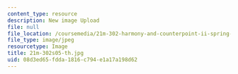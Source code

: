 ```yaml
---
content_type: resource
description: New image Upload
file: null
file_location: /coursemedia/21m-302-harmony-and-counterpoint-ii-spring-2005/08d3ed65fdda1816c794e1a17a198d62_21m-302s05-th.jpg
file_type: image/jpeg
resourcetype: Image
title: 21m-302s05-th.jpg
uid: 08d3ed65-fdda-1816-c794-e1a17a198d62
---
```

